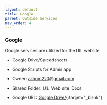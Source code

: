 ```yaml
---
layout: default
title: Google
parent: Outside Services
nav_order: 4
---
```


### Google 

Google services are utilized for the UIL website

- Google Drive/Spreadsheets
- Google Scripts for Admin app

- Owner: aahom220@gmail.com
- Shared Folder: UIL_Web_site_Docs
- Google URL: [Google Drive/](https://drive.google.com/drive/folders/1YaVLSr9quHsbMDChBrlZUjpI_ZeG0cG-/){:target="_blank"}